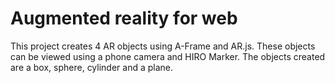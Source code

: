 # Augmented reality for web
This project creates 4 AR objects using A-Frame and AR.js.
These objects can be viewed using a phone camera and HIRO Marker.
The objects created are a box, sphere, cylinder and a plane.
